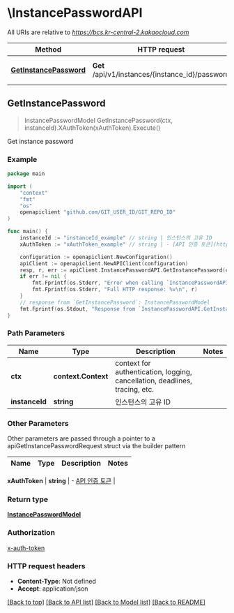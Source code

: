 # \InstancePasswordAPI

All URIs are relative to *https://bcs.kr-central-2.kakaocloud.com*

Method | HTTP request | Description
------------- | ------------- | -------------
[**GetInstancePassword**](InstancePasswordAPI.md#GetInstancePassword) | **Get** /api/v1/instances/{instance_id}/password | Get instance password



## GetInstancePassword

> InstancePasswordModel GetInstancePassword(ctx, instanceId).XAuthToken(xAuthToken).Execute()

Get instance password



### Example

```go
package main

import (
	"context"
	"fmt"
	"os"
	openapiclient "github.com/GIT_USER_ID/GIT_REPO_ID"
)

func main() {
	instanceId := "instanceId_example" // string | 인스턴스의 고유 ID
	xAuthToken := "xAuthToken_example" // string | - [API 인증 토큰](https://docs.kakaocloud.com/openapi/start#api-인증-토큰-발급)

	configuration := openapiclient.NewConfiguration()
	apiClient := openapiclient.NewAPIClient(configuration)
	resp, r, err := apiClient.InstancePasswordAPI.GetInstancePassword(context.Background(), instanceId).XAuthToken(xAuthToken).Execute()
	if err != nil {
		fmt.Fprintf(os.Stderr, "Error when calling `InstancePasswordAPI.GetInstancePassword``: %v\n", err)
		fmt.Fprintf(os.Stderr, "Full HTTP response: %v\n", r)
	}
	// response from `GetInstancePassword`: InstancePasswordModel
	fmt.Fprintf(os.Stdout, "Response from `InstancePasswordAPI.GetInstancePassword`: %v\n", resp)
}
```

### Path Parameters


Name | Type | Description  | Notes
------------- | ------------- | ------------- | -------------
**ctx** | **context.Context** | context for authentication, logging, cancellation, deadlines, tracing, etc.
**instanceId** | **string** | 인스턴스의 고유 ID | 

### Other Parameters

Other parameters are passed through a pointer to a apiGetInstancePasswordRequest struct via the builder pattern


Name | Type | Description  | Notes
------------- | ------------- | ------------- | -------------

 **xAuthToken** | **string** | - [API 인증 토큰](https://docs.kakaocloud.com/openapi/start#api-인증-토큰-발급) | 

### Return type

[**InstancePasswordModel**](InstancePasswordModel.md)

### Authorization

[x-auth-token](../README.md#x-auth-token)

### HTTP request headers

- **Content-Type**: Not defined
- **Accept**: application/json

[[Back to top]](#) [[Back to API list]](../README.md#documentation-for-api-endpoints)
[[Back to Model list]](../README.md#documentation-for-models)
[[Back to README]](../README.md)

